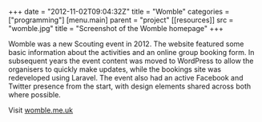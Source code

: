 +++
date = "2012-11-02T09:04:32Z"
title = "Womble"
categories = ["programming"]
[menu.main]
  parent = "project"
[[resources]]
  src = "womble.jpg"
  title = "Screenshot of the Womble homepage"
+++

Womble was a new Scouting event in 2012. The website featured some basic information about the activities and an online group booking form. In subsequent years the event content was moved to WordPress to allow the organisers to quickly make updates, while the bookings site was redeveloped using Laravel. The event also had an active Facebook and Twitter presence from the start, with design elements shared across both where possible.

Visit [womble.me.uk](http://womble.me.uk)
